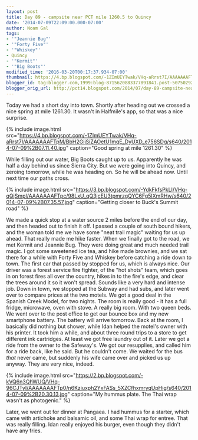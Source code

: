 ```yaml
---
layout: post
title: Day 89 - campsite near PCT mile 1260.5 to Quincy
date: '2014-07-09T22:09:00.000-07:00'
author: Noam Gal
tags:
- '"Jeannie Bug"'
- '"Forty Five"'
- '"Whiskey"'
- Quincy
- '"Kermit"'
- '"Big Boots"'
modified_time: '2016-03-20T00:17:37.934-07:00'
thumbnail: https://4.bp.blogspot.com/-1ZImUEYTwak/VHq-aRrst7I/AAAAAAAFTpM/BbH2GijSiZAOetU1mqE_DyUXD_e756SDg/s72-c/2014-07-09%2B07.11.40.jpg
blogger_id: tag:blogger.com,1999:blog-8715620883377891841.post-507502920280308443
blogger_orig_url: http://pct14.blogspot.com/2014/07/day-89-campsite-near-pct-mile-12605-to.html
---
```


Today we had a short day into town. Shortly after heading out we crossed a nice spring at mile 1261.30. It wasn't
 in Halfmile's app, so that was a nice surprise.

 
{% include image.html src="https://4.bp.blogspot.com/-1ZImUEYTwak/VHq-aRrst7I/AAAAAAAFTpM/BbH2GijSiZAOetU1mqE_DyUXD_e756SDg/s640/2014-07-09%2B07.11.40.jpg" caption="Good spring at mile 1261.30" %}

 While filling out our water, Big Boots caught up to us. Apparently he was half a day behind us since Sierra City.
 But we were going into Quincy, and zeroing tomorrow, while he was heading on. So he will be ahead now. Until next
 time our paths cross.

 
{% include image.html src="https://3.bp.blogspot.com/-YdkFkfsPkLI/VHq-qQjSmpI/AAAAAAAFTpc/98LxU_qQ3jcEU3tpmrzgQYC6Fg5IXmRHw/s640/2014-07-09%2B07.35.57.jpg" caption="Getting closer to Buck's Summit road" %}

 We made a quick stop at a water source 2 miles before the end of our day, and then headed out to finish it off. I
 passed a couple of south bound hikers, and the woman told me we have some "neat trail magic" waiting for us up
 ahead. That really made me hike faster.
When we finally got to the road, we met Kermit and Jeannie Bug. They
 were doing great and much needed trail magic. I got some sweetened ice tea, and hike made brownies, and we sat there
 for a while with Forty Five and Whiskey before catching a ride down to town.
The first car that passed by
 stopped for us, which is always nice. Our driver was a forest service fire fighter, of the "hot shots" team, which
 goes in on forest fires all over the country, hikes in to the fire's edge, and clear the trees around it so it won't
 spread. Sounds like a very hard and intense job.
Down in town, we stopped at the Subway and had subs, and later
 went over to compare prices at the two motels. We got a good deal in the Spanish Creek Model, for two nights. The
 room is really good - it has a full fridge, microwave, oven with stove. A really big room. With two queen beds.
We
 went over to the post office to get our bounce box and my new smartphone battery. The battery will arrive
 tomorrow.
Back at the room, I basically did nothing but shower, while Idan helped the motel's owner with his
 printer. It took him a while, and about three round trips to a store to get different ink cartridges. At least we
 got free laundry out of it.
Later we got a ride from the owner to the Safeway's. We got our resupplies, and
 called him for a ride back, like he said. But he couldn't come. We waited for the bus _that_ never came, but
 suddenly his wife came over and picked us up anyway. They are very nice, indeed.

 
{% include image.html src="https://2.bp.blogspot.com/-kVQ6n3QhWUQ/VHq-96CJTyI/AAAAAAAFTp0/n6Kziuxph2YxFASs_5XZCfhxmryqUpHig/s640/2014-07-09%2B20.30.13.jpg" caption="My hummus plate. The Thai wrap wasn't as photogenic." %}

 Later, we went out for dinner at Pangaea. I had hummus for a starter, which came with artichoke and balsamic oil,
 and some Thai wrap for entree. That was really filling. Idan really enjoyed his burger, even though they didn't have
 any fries.

